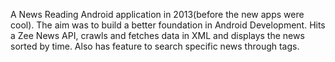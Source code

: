 A News Reading Android application in 2013(before the new apps were cool). The aim was to build a better foundation in Android Development. Hits a Zee News API, crawls and fetches data in XML and displays the news sorted by time. Also has feature to search specific news through tags.
